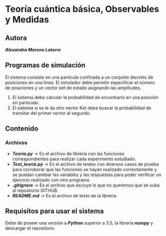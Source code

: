 # Teoría cuántica básica, Observables y Medidas
## Autora

***Alexandra Moreno Latorre***

## Programas de simulación
El sistema consiste en una partícula confinada a un conjunto discreto de posiciones en una línea. El simulador debe permitir especificar el número de posiciones y un vector ket de estado asignando las amplitudes.
1. El sistema debe calcular la probabilidad de encontrarlo en una posición en particular.
2. El sistema si se le da otro vector Ket debe buscar la probabilidad de transitar del primer vector al segundo.

## Contenido

### Archivos
- ***Teoria.py*** -> Es el archivo de librería con las funciones correspondientes para realizar cada experimento estudiado. 
- ***Test_teoria.py*** -> Es el archivo de testeo con diversos casos de prueba para corroborar que las funciones se hayan realizado correctamente y se puedan cambiar las variables y las respuestas para poder verificar un ejercicio realizado con otro programa.
- ***.gitignore*** -> Es el archivo que excluye lo que no queremos que se suba al repositorio GITHUB.
- ***README.md*** -> Es el archivo de texto de la librería.


## Requisitos para usar el sistema

Debe de poseer una versión a ***Python*** superior a 3.5, la librería ***numpy*** y descargar el repositorio.
